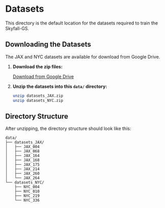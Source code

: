 # Datasets

This directory is the default location for the datasets required to train the Skyfall-GS.

## Downloading the Datasets

The JAX and NYC datasets are available for download from Google Drive.

1.  **Download the zip files:**

    [Download from Google Drive](https://drive.google.com/drive/folders/1Uugwpf7n5fj7k4UJRBuKUyrmkYcDRScQ?usp=drive_link)

2.  **Unzip the datasets into this `data/` directory:**

    ```bash
    unzip datasets_JAX.zip
    unzip datasets_NYC.zip
    ```

## Directory Structure

After unzipping, the directory structure should look like this:

```
data/
├── datasets_JAX/
│   ├── JAX_004
│   ├── JAX_068
│   ├── JAX_164
│   ├── JAX_168
│   ├── JAX_175
│   ├── JAX_214
│   ├── JAX_260
│   └── JAX_264
└── datasets_NYC/
    ├── NYC_004
    ├── NYC_010
    ├── NYC_219
    └── NYC_336
```